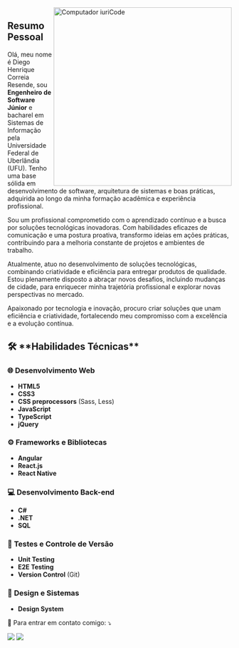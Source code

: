 <img src="https://raw.githubusercontent.com/MicaelliMedeiros/micaellimedeiros/master/image/computer-illustration.png" min-width="400px" max-width="400px" width="400px" align="right" alt="Computador iuriCode">

<h2>Resumo Pessoal</h2>

<p align="left"> 
  Olá, meu nome é Diego Henrique Correia Resende, sou <strong>Engenheiro de Software Júnior</strong> e bacharel em Sistemas de Informação pela Universidade Federal de Uberlândia (UFU). Tenho uma base sólida em desenvolvimento de software, arquitetura de sistemas e boas práticas, adquirida ao longo da minha formação acadêmica e experiência profissional.

Sou um profissional comprometido com o aprendizado contínuo e a busca por soluções tecnológicas inovadoras. Com habilidades eficazes de comunicação e uma postura proativa, transformo ideias em ações práticas, contribuindo para a melhoria constante de projetos e ambientes de trabalho.

Atualmente, atuo no desenvolvimento de soluções tecnológicas, combinando criatividade e eficiência para entregar produtos de qualidade. Estou plenamente disposto a abraçar novos desafios, incluindo mudanças de cidade, para enriquecer minha trajetória profissional e explorar novas perspectivas no mercado.

Apaixonado por tecnologia e inovação, procuro criar soluções que unam eficiência e criatividade, fortalecendo meu compromisso com a excelência e a evolução contínua.
</p>

<p align="left">
 <h2> 🛠️ **Habilidades Técnicas**</h2>

### 🌐 **Desenvolvimento Web**
- **HTML5**
- **CSS3**
- **CSS preprocessors** (Sass, Less)
- **JavaScript**
- **TypeScript**
- **jQuery**

### ⚙️ **Frameworks e Bibliotecas**
- **Angular**
- **React.js**
- **React Native**

### 💻 **Desenvolvimento Back-end**
- **C#**
- **.NET**
- **SQL**

### 🧪 **Testes e Controle de Versão**
- **Unit Testing**
- **E2E Testing**
- **Version Control** (Git)

### 🎨 **Design e Sistemas**
- **Design System**

</p>

<p align="left">
   💼 Para entrar em contato comigo: ⤵️
</p>

<p align="left">

  <a href="#" alt="Linkedin">
  <img src="https://img.shields.io/badge/-Linkedin-0e76a8?style=flat-square&logo=Linkedin&logoColor=white&link=[LINK-DO-SEU-LINKEDIN](https://www.linkedin.com/in/diego-henrique-24b8a51ba/)" /></a>

  <a href="#" alt="Instagram">
  <img src="https://img.shields.io/badge/-Instagram-DF0174?style=flat-square&labelColor=DF0174&logo=instagram&logoColor=white&link=[LINK-DO-SEU-INSTAGRAM](https://www.instagram.com/diego_henrique189/)"/></a>
</p>  
